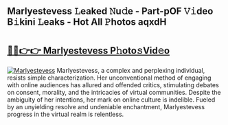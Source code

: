 ## Marlyestevess 𝙻eaked 𝙽u𝚍e - Part-pOF 𝚅𝚒deo B𝚒kini 𝙻eaks - Hot All 𝙿hotos aqxdH

# <h2><a href="http://ld5b3qu.urlbe.top/?page=Marlyestevess">🔗🔗👉👉 Marlyestevess P𝚑oto𝚜Vid𝚎o</a></h2>

[![Marlyestevess](https://i.imgur.com/eBuTRDB.gif)](http://ld5b3qu.urlbe.top/?page=Marlyestevess)
Marlyestevess, a complex and perplexing individual, resists simple characterization. Her unconventional method of engaging with online audiences has allured and offended critics, stimulating debates on consent, morality, and the intricacies of virtual communities. Despite the ambiguity of her intentions, her mark on online culture is indelible. Fueled by an unyielding resolve and undeniable enchantment, Marlyestevess progress in the virtual realm is relentless.
